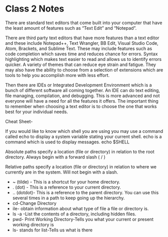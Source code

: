 # Class 2 Notes

There are standard text editors that come built into your computer that have the least amount of features such as “Text Edit” and “Notepad”. 

There are third party text editors that have more features than a text editor and these include Notepad++, Text Wrangler, BB Edit, Visual Studio Code, Atom, Brackets, and Sublime Text. These may include features such as code completion which saves time and reduces chance for errors. Syntax highlighting which makes text easier to read and allows us to identify errors quicker. A variety of themes that can reduce eye strain and fatigue. They may also have the ability to choose from a selection of extensions which are tools to help you accomplish more with less effort.

Then there are IDEs or Integrated Development Environment which is a bunch of different software all coming together. An IDE can do text editing, file managing, compilation, and debugging. This is more advanced and not everyone will have a need for all the features it offers.
The important thing to remember when choosing a text editor is to choose the one that works best for your individual needs.


Cheat Sheet-

If you would like to know which shell you are using you may use a command called echo to display a system variable stating your current shell. echo is a command which is used to display messages. 
echo $SHELL


Absolute paths specify a location (file or directory) in relation to the root directory. Always begin with a forward slash ( / )

Relative paths specify a location (file or directory) in relation to where we currently are in the system. Will not begin with a slash.

* ~ (tilde) - This is a shortcut for your home directory. 
* . (dot) - This is a reference to your current directory. 
* .. (dotdot)- This is a reference to the parent directory. You can use this several times in a path to keep going up the hierarchy. 
* cd-Change Directory
* ile- obtain information about what type of file a file or directory is.
* ls -a -List the contents of a directory, including hidden files.
* pwd- Print Working Directory-Tells you what your current or present working directory is
* ls- stands for list-Tells us what is there



